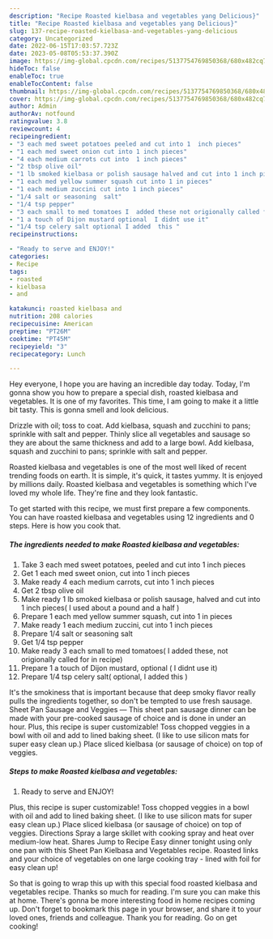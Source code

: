 ```yaml
---
description: "Recipe Roasted kielbasa and vegetables yang Delicious}"
title: "Recipe Roasted kielbasa and vegetables yang Delicious}"
slug: 137-recipe-roasted-kielbasa-and-vegetables-yang-delicious
category: Uncategorized
date: 2022-06-15T17:03:57.723Z
date: 2023-05-08T05:53:37.390Z
image: https://img-global.cpcdn.com/recipes/5137754769850368/680x482cq70/roasted-kielbasa-and-vegetables-recipe-main-photo.jpg
hideToc: false
enableToc: true
enableTocContent: false
thumbnail: https://img-global.cpcdn.com/recipes/5137754769850368/680x482cq70/roasted-kielbasa-and-vegetables-recipe-main-photo.jpg
cover: https://img-global.cpcdn.com/recipes/5137754769850368/680x482cq70/roasted-kielbasa-and-vegetables-recipe-main-photo.jpg
author: Admin
authorAv: notfound
ratingvalue: 3.8
reviewcount: 4
recipeingredient:
- "3 each med sweet potatoes peeled and cut into 1	inch pieces"
- "1 each med sweet onion cut into 1 inch pieces"
- "4 each medium carrots cut into  1 inch pieces"
- "2 tbsp olive oil"
- "1 lb smoked kielbasa or polish sausage halved and cut into 1 inch pieces I used about a pound and a half "
- "1 each med yellow summer squash cut into 1 in pieces"
- "1 each medium zuccini cut into 1 inch pieces"
- "1/4 salt or seasoning  salt"
- "1/4 tsp pepper"
- "3 each small to med tomatoes I  added these not origionally called for in recipe"
- "1 a touch of Dijon mustard optional  I didnt use it"
- "1/4 tsp celery salt optional I added  this "
recipeinstructions:

- "Ready to serve and ENJOY!"
categories:
- Recipe
tags:
- roasted
- kielbasa
- and

katakunci: roasted kielbasa and 
nutrition: 208 calories
recipecuisine: American
preptime: "PT26M"
cooktime: "PT45M"
recipeyield: "3"
recipecategory: Lunch

---
```



Hey everyone, I hope you are having an incredible day today. Today, I'm gonna show you how to prepare a special dish, roasted kielbasa and vegetables. It is one of my favorites. This time, I am going to make it a little bit tasty. This is gonna smell and look delicious.

Drizzle with oil; toss to coat. Add kielbasa, squash and zucchini to pans; sprinkle with salt and pepper. Thinly slice all vegetables and sausage so they are about the same thickness and add to a large bowl. Add kielbasa, squash and zucchini to pans; sprinkle with salt and pepper.

Roasted kielbasa and vegetables is one of the most well liked of recent trending foods on earth. It is simple, it's quick, it tastes yummy. It is enjoyed by millions daily. Roasted kielbasa and vegetables is something which I've loved my whole life. They're fine and they look fantastic.


To get started with this recipe, we must first prepare a few components. You can have roasted kielbasa and vegetables using 12 ingredients and 0 steps. Here is how you cook that.

<!--inarticleads1-->

##### The ingredients needed to make Roasted kielbasa and vegetables:

1. Take 3 each med sweet potatoes, peeled and cut into 1	inch pieces
1. Get 1 each med sweet onion, cut into 1 inch pieces
1. Make ready 4 each medium carrots, cut into  1 inch pieces
1. Get 2 tbsp olive oil
1. Make ready 1 lb smoked kielbasa or polish sausage, halved and cut into 1 inch pieces( I used about a pound and a half )
1. Prepare 1 each med yellow summer squash, cut into 1 in pieces
1. Make ready 1 each medium zuccini, cut into 1 inch pieces
1. Prepare 1/4 salt or seasoning  salt
1. Get 1/4 tsp pepper
1. Make ready 3 each small to med tomatoes( I  added these, not origionally called for in recipe)
1. Prepare 1 a touch of Dijon mustard, optional ( I didnt use it)
1. Prepare 1/4 tsp celery salt( optional, I added  this )


It&#39;s the smokiness that is important because that deep smoky flavor really pulls the ingredients together, so don&#39;t be tempted to use fresh sausage. Sheet Pan Sausage and Veggies — This sheet pan sausage dinner can be made with your pre-cooked sausage of choice and is done in under an hour. Plus, this recipe is super customizable! Toss chopped veggies in a bowl with oil and add to lined baking sheet. (I like to use silicon mats for super easy clean up.) Place sliced kielbasa (or sausage of choice) on top of veggies. 

<!--inarticleads2-->

##### Steps to make Roasted kielbasa and vegetables:


1. Ready to serve and ENJOY!

Plus, this recipe is super customizable! Toss chopped veggies in a bowl with oil and add to lined baking sheet. (I like to use silicon mats for super easy clean up.) Place sliced kielbasa (or sausage of choice) on top of veggies. Directions Spray a large skillet with cooking spray and heat over medium-low heat. Shares Jump to Recipe Easy dinner tonight using only one pan with this Sheet Pan Kielbasa and Vegetables recipe. Roasted links and your choice of vegetables on one large cooking tray - lined with foil for easy clean up! 

So that is going to wrap this up with this special food roasted kielbasa and vegetables recipe. Thanks so much for reading. I'm sure you can make this at home. There's gonna be more interesting food in home recipes coming up. Don't forget to bookmark this page in your browser, and share it to your loved ones, friends and colleague. Thank you for reading. Go on get cooking!

